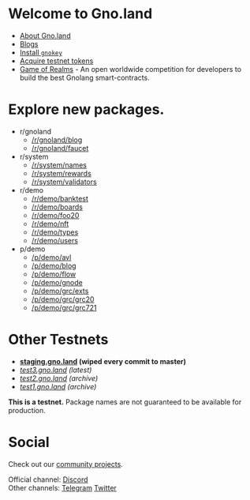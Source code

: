 # Welcome to **Gno.land**

 * [About Gno.land](/about)
 * [Blogs](/r/gnoland/blog)
 * [Install `gnokey`](https://github.com/gnolang/gno/)
 * [Acquire testnet tokens](/faucet)
 * [Game of Realms](/game-of-realms) - An open worldwide competition for developers to build the best Gnolang smart-contracts.

# Explore new packages.

* r/gnoland
    * [/r/gnoland/blog](/r/gnoland/blog)
    * [/r/gnoland/faucet](/r/gnoland/faucet)
* r/system
    * [/r/system/names](/r/system/names)
    * [/r/system/rewards](/r/system/rewards)
    * [/r/system/validators](/r/system/validators)
* r/demo
    * [/r/demo/banktest](/r/demo/banktest)
    * [/r/demo/boards](/r/demo/boards)
    * [/r/demo/foo20](/r/demo/foo20)
    * [/r/demo/nft](/r/demo/nft)
    * [/r/demo/types](/r/demo/types)
    * [/r/demo/users](/r/demo/users)
* p/demo
    * [/p/demo/avl](/p/demo/avl)
    * [/p/demo/blog](/p/demo/blog)
    * [/p/demo/flow](/p/demo/flow)
    * [/p/demo/gnode](/p/demo/gnode)
    * [/p/demo/grc/exts](/p/demo/grc/exts)
    * [/p/demo/grc/grc20](/p/demo/grc/grc20)
    * [/p/demo/grc/grc721](/p/demo/grc/grc721)

# Other Testnets

   * **[staging.gno.land](https://staging.gno.land) (wiped every commit to master)**
   * _[test3.gno.land](https://test3.gno.land) (latest)_
   * _[test2.gno.land](https://test2.gno.land) (archive)_
   * _[test1.gno.land](https://test1.gno.land) (archive)_

**This is a testnet.**
Package names are not guaranteed to be available for production.

# Social

Check out our [community projects](https://github.com/gnolang/awesome-gno).

Official channel: [Discord](https://discord.gg/S8nKUqwkPn)\
Other channels: [Telegram](https://t.me/gnoland) [Twitter](https://twitter.com/_gnoland)

